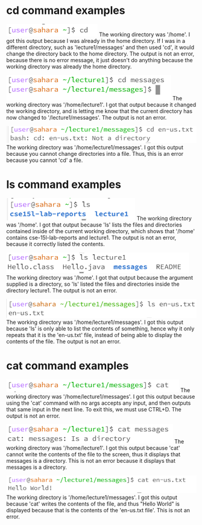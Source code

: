 # cd command examples
![Image](cdnoarg.PNG)
The working directory was '/home'. 
I got this output because I was already in the home directory. If I was in a different directory, such as 'lecture1/messages' and then used 'cd', it would change the directory back to the home directory. The output is not an error, because there is no error message, it just doesn't do anything because the working directory was already the home directory. 

![Image](cddirectory.PNG)
The working directory was '/home/lecture1'. I got that output because it changed the working directory, and is letting me know that the current directory has now changed to '/lecture1/messages'. The output is not an error. 

![Image](cdfile.PNG) 
The working directory was '/home/lecture1/messages'. I got this output because you cannot change directories into a file. Thus, this is an error because you cannot 'cd' a file.  

# ls command examples
![Image](lsnoarg.PNG)
The working directory was '/home'. I got that output because 'ls' lists the files and directories contained inside of the current working directory, which shows that '/home' contains cse-15l-lab-reports and lecture1. The output is not an error, because it correctly listed the contents. 

![Image](lsdirectory.PNG)
The working directory was '/home'. I got that output because the argument supplied is a directory, so 'ls' listed the files and directories inside the directory lecture1. The output is not an error. 

![Image](lsfile.png)
The working directory was '/home/lecture1/messages'. I got this output because 'ls' is only able to list the contents of something, hence why it only repeats that it is the 'en-us.txt' file, instead of being able to display the contents of the file. The output is not an error. 

# cat command examples
![Image](catnoarg.PNG) 
The working directory was '/home/lecture1/messages'. I got this output because using the 'cat' command with no args accepts any input, and then outputs that same input in the next line. To exit this, we must use CTRL+D. The output is not an error. 

![Image](catdirectory.PNG)
The working directory was '/home/lecture1'. I got this output because 'cat' cannot write the contents of the file to the screen, thus it displays that messages is a directory. This is not an error because it displays that messages is a directory. 

![Image](catfile.PNG)
The working directory is '/home/lecture1/messages'. I got this output because 'cat' writes the contents of the file, and thus "Hello World" is displayed because that is the contents of the 'en-us.txt file'. This is not an error. 


